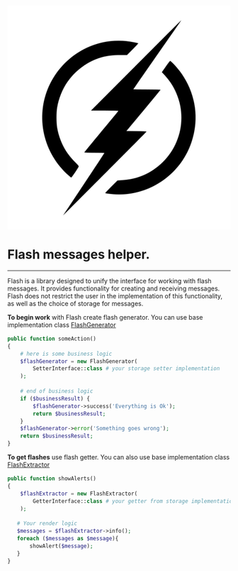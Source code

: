 <div style="display: flex;width: 100%;justify-content: center">
<img src="https://raw.githubusercontent.com/mislant/flash/b451d7799e39c0aa4fcc02ac094ca6c2dc4f4c0f/flash.svg" alt="flash">
</div>

# Flash messages helper.

______

Flash is a library designed to unify the interface for working with flash messages. It provides functionality for
creating and receiving messages. Flash does not restrict the user in the implementation of this functionality, as well
as the choice of storage for messages.

**To begin work** with Flash create flash generator. You can use base implementation
class [FlashGenerator](https://github.com/mislant/flash/blob/master/src/FlashGenerator.php)

```php
public function someAction()
{
    # here is some business logic
    $flashGenerator = new FlashGenerator(
        SetterInterface::class # your storage setter implementation
    );
    
    # end of business logic
    if ($businessResult) {
        $flashGenerator->success('Everything is Ok');
        return $businessResult;
    }
    $flashGenerator->error('Something goes wrong');
    return $businessResult;
}
```

**To get flashes** use flash getter. You can also use base implementation
class [FlashExtractor](https://github.com/mislant/flash/blob/master/src/FlashExtractorInterface.php)

```php
public function showAlerts()
{
    $flashExtractor = new FlashExtractor(
        GetterInterface::class # your getter from storage implementation
    );
    
   # Your render logic
   $messages = $flashExtractor->info();
   foreach ($messages as $message){
       showAlert($message);
   }
}
```